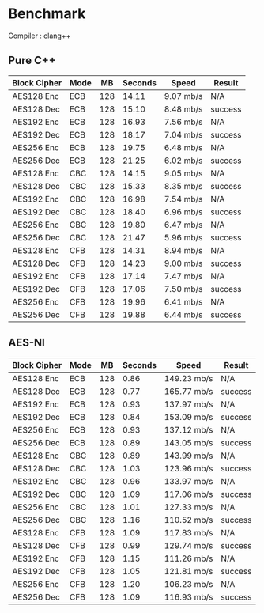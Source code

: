 # Benchmark

Compiler : clang++

## Pure C++

| Block Cipher | Mode | MB | Seconds | Speed | Result |
| ------------ | ---- | -- | ------- | ----- | ------ |
| AES128 Enc | ECB | 128 | 14.11 | 9.07 mb/s | N/A |
| AES128 Dec | ECB | 128 | 15.10 | 8.48 mb/s | success |
| AES192 Enc | ECB | 128 | 16.93 | 7.56 mb/s | N/A |
| AES192 Dec | ECB | 128 | 18.17 | 7.04 mb/s | success |
| AES256 Enc | ECB | 128 | 19.75 | 6.48 mb/s | N/A |
| AES256 Dec | ECB | 128 | 21.25 | 6.02 mb/s | success |
| AES128 Enc | CBC | 128 | 14.15 | 9.05 mb/s | N/A |
| AES128 Dec | CBC | 128 | 15.33 | 8.35 mb/s | success |
| AES192 Enc | CBC | 128 | 16.98 | 7.54 mb/s | N/A |
| AES192 Dec | CBC | 128 | 18.40 | 6.96 mb/s | success |
| AES256 Enc | CBC | 128 | 19.80 | 6.47 mb/s | N/A |
| AES256 Dec | CBC | 128 | 21.47 | 5.96 mb/s | success |
| AES128 Enc | CFB | 128 | 14.31 | 8.94 mb/s | N/A |
| AES128 Dec | CFB | 128 | 14.23 | 9.00 mb/s | success |
| AES192 Enc | CFB | 128 | 17.14 | 7.47 mb/s | N/A |
| AES192 Dec | CFB | 128 | 17.06 | 7.50 mb/s | success |
| AES256 Enc | CFB | 128 | 19.96 | 6.41 mb/s | N/A |
| AES256 Dec | CFB | 128 | 19.88 | 6.44 mb/s | success |

## AES-NI

| Block Cipher | Mode | MB | Seconds | Speed | Result |
| ------------ | ---- | -- | ------- | ----- | ------ |
| AES128 Enc | ECB | 128 | 0.86 | 149.23 mb/s | N/A |
| AES128 Dec | ECB | 128 | 0.77 | 165.77 mb/s | success |
| AES192 Enc | ECB | 128 | 0.93 | 137.97 mb/s | N/A |
| AES192 Dec | ECB | 128 | 0.84 | 153.09 mb/s | success |
| AES256 Enc | ECB | 128 | 0.93 | 137.12 mb/s | N/A |
| AES256 Dec | ECB | 128 | 0.89 | 143.05 mb/s | success |
| AES128 Enc | CBC | 128 | 0.89 | 143.99 mb/s | N/A |
| AES128 Dec | CBC | 128 | 1.03 | 123.96 mb/s | success |
| AES192 Enc | CBC | 128 | 0.96 | 133.97 mb/s | N/A |
| AES192 Dec | CBC | 128 | 1.09 | 117.06 mb/s | success |
| AES256 Enc | CBC | 128 | 1.01 | 127.33 mb/s | N/A |
| AES256 Dec | CBC | 128 | 1.16 | 110.52 mb/s | success |
| AES128 Enc | CFB | 128 | 1.09 | 117.83 mb/s | N/A |
| AES128 Dec | CFB | 128 | 0.99 | 129.74 mb/s | success |
| AES192 Enc | CFB | 128 | 1.15 | 111.26 mb/s | N/A |
| AES192 Dec | CFB | 128 | 1.05 | 121.81 mb/s | success |
| AES256 Enc | CFB | 128 | 1.20 | 106.23 mb/s | N/A |
| AES256 Dec | CFB | 128 | 1.09 | 116.93 mb/s | success |
